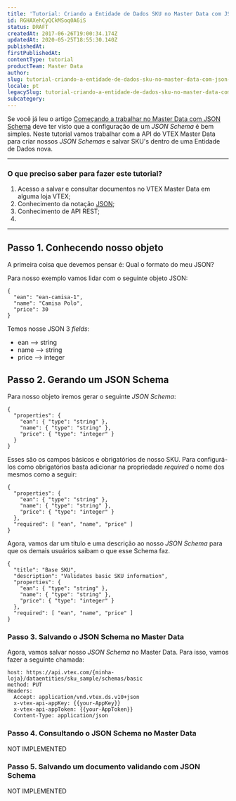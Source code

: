 ```yaml
---
title: 'Tutorial: Criando a Entidade de Dados SKU no Master Data com JSON Schema'
id: RGHAXehCyQCkMSoq0A6iS
status: DRAFT
createdAt: 2017-06-26T19:00:34.174Z
updatedAt: 2020-05-25T18:55:30.140Z
publishedAt: 
firstPublishedAt: 
contentType: tutorial
productTeam: Master Data
author: 
slug: tutorial-criando-a-entidade-de-dados-sku-no-master-data-com-json-schema
locale: pt
legacySlug: tutorial-criando-a-entidade-de-dados-sku-no-master-data-com-json-schema
subcategory: 
---
```


Se você já leu o artigo <a href="https://app.contentful.com/spaces/alneenqid6w5/entries/6uLbweaMBGqOm44cESMkEQ" target="_blank">Começando a trabalhar no Master Data com JSON Schema</a> deve ter visto que a configuração de um *JSON Schema* é bem simples. Neste tutorial vamos trabalhar com a API do VTEX Master Data para criar nossos *JSON Schemas* e salvar SKU's dentro de uma Entidade de Dados nova.

___________

### O que preciso saber para fazer este tutorial?

1. Acesso a salvar e consultar documentos no VTEX Master Data em alguma loja VTEX;
2. Conhecimento da notação [JSON](http://www.json.org/json-pt.html);
3. Conhecimento de API REST;
4. 

_________

## Passo 1. Conhecendo nosso objeto

A primeira coisa que devemos pensar é: Qual o formato do meu JSON?

Para nosso exemplo vamos lidar com o seguinte objeto JSON:

```
{
  "ean": "ean-camisa-1",
  "name": "Camisa Polo",
  "price": 30
}
```

Temos nosse JSON 3 *fields*: 
- ean --> string
- name --> string
- price --> integer

## Passo 2. Gerando um JSON Schema
Para nosso objeto iremos gerar o seguinte *JSON Schema*:
```
{
  "properties": {
    "ean": { "type": "string" },
    "name": { "type": "string" },
    "price": { "type": "integer" }
  }
}
```

Esses são os campos básicos e obrigatórios de nosso SKU. Para configurá-los como obrigatórios basta adicionar na propriedade *required* o nome dos mesmos como a seguir:

```
{
  "properties": {
    "ean": { "type": "string" },
    "name": { "type": "string" },
    "price": { "type": "integer" }
  },
  "required": [ "ean", "name", "price" ]
}
```

Agora, vamos dar um título e uma descrição ao nosso *JSON Schema* para que os demais usuários saibam o que esse Schema faz.

```
{
  "title": "Base SKU",
  "description": "Validates basic SKU information",
  "properties": {
    "ean": { "type": "string" },
    "name": { "type": "string" },
    "price": { "type": "integer" }
  },
  "required": [ "ean", "name", "price" ]
}
```

### Passo 3. Salvando o JSON Schema no Master Data

Agora, vamos salvar nosso *JSON Schema* no Master Data. Para isso, vamos fazer a seguinte chamada:

```
host: https://api.vtex.com/{minha-loja}/dataentities/sku_sample/schemas/basic
method: PUT
Headers: 
  Accept: application/vnd.vtex.ds.v10+json
  x-vtex-api-appKey: {{your-AppKey}}
  x-vtex-api-appToken: {{your-AppToken}}
  Content-Type: application/json
```

### Passo 4. Consultando o JSON Schema no Master Data
NOT IMPLEMENTED

### Passo 5. Salvando um documento validando com JSON Schema
NOT IMPLEMENTED
